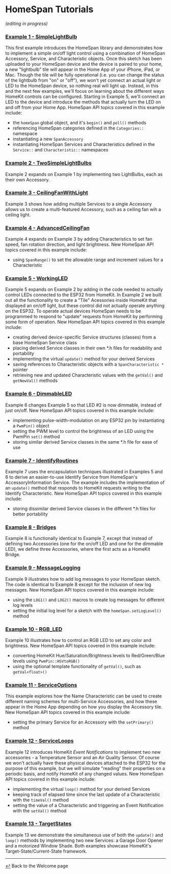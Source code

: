 # HomeSpan Tutorials

*(editing in progress)*

### [Example 1 - SimpleLightBulb](../examples/01-SimpleLightBulb/01-SimpleLightBulb.ino)
This first example introduces the HomeSpan library and demonstrates how to implement a simple on/off light control using a combination of HomeSpan Accessory, Service, and Characteristic objects.  Once this sketch has been uploaded to your HomeSpan device and the device is paired to your home, a new "lightbulb" tile will appear in the Home App of your iPhone, iPad, or Mac. Though the tile will be fully operational (i.e. you can change the status of the lightbulb from "on" or "off"), we won't yet connect an actual light or LED to the HomeSpan device, so nothing real will light up.  Instead, in this and the next few examples, we'll focus on learning about the different ways HomeKit controls can be configured.  Starting in Example 5, we'll connect an LED to the device and introduce the methods that actually turn the LED on and off from your Home App.  HomeSpan API topics covered in this example include:

* the `homeSpan` global object, and it's `begin()` and `poll()` methods
* referencing HomeSpan categories defined in the `Categories::` namespace
* instantiating a new `SpanAccessory`
* instantiating HomeSpan Services and Characteristics defined in the `Service::` and `Characteristic::` namespaces

### [Example 2 - TwoSimpleLightBulbs](../examples/02-TwoSimpleLightBulbs/02-TwoSimpleLightBulbs.ino)
Example 2 expands on Example 1 by implementing two LightBulbs, each as their own Accessory.

### [Example 3 - CeilingFanWithLight](../examples/03-CeilingFanWithLight/03-CeilingFanWithLight.ino)
Example 3 shows how adding multiple Services to a single Accessory allows us to create a multi-featured Accessory, such as a ceiling fan wih a ceiling light.

### [Example 4 - AdvancedCeilingFan](../examples/04-AdvancedCeilingFan/04-AdvancedCeilingFan.ino)
Example 4 expands on Example 3 by adding Characteristics to set fan speed, fan rotation direction, and light brightness.  New HomeSpan API topics covered in this example include:

* using `SpanRange()` to set the allowable range and increment values for a Characteristic

### [Example 5 - WorkingLED](../examples/05-WorkingLED/05-WorkingLED.ino)
Example 5 expands on Example 2 by adding in the code needed to actually control LEDs connected to the ESP32 from HomeKit. In Example 2 we built out all the functionality to create a "Tile" Acessories inside HomeKit that displayed an on/off light, but these control did not actually operate anything on the ESP32.  To operate actual devices HomeSpan needs to be programmed to respond to "update" requests from HomeKit by performing some form of operation.  New HomeSpan API topics covered in this example include:

* creating derived device-specific Service structures (classes) from a base HomeSpan Service class
* placing derived Service classes in their own \*.h files for readability and portability
* implementing the virtual `update()` method for your derived Services
* saving references to Characteristic objects with a `SpanCharacteristic *` pointer
* retrieving new and updated Characteristic values with the `getVal()` and `getNewVal()` methods

### [Example 6 - DimmableLED](../examples/06-DimmableLED/06-DimmableLED.ino)
Example 6 changes Example 5 so that LED #2 is now dimmable, instead of just on/off.  New HomeSpan API topics covered in this example include:

* implementing pulse-width-modulation on any ESP32 pin by instantiating a `PwmPin()` object
* setting the PWM level to control the brightness of an LED using the PwmPin `set()` method
* storing similar derived Service classes in the same \*.h file for ease of use

### [Example 7 - IdentifyRoutines](../examples/07-IdentifyRoutines/07-IdentifyRoutines.ino)
Example 7 uses the encapsulation techniques illustrated in Examples 5 and 6 to derive an easier-to-use Identify Service from HomeSpan's AccessoryInformation Service.  The example includes the implementation of an `update()` method that responds to HomeKit requests writing to the Identify Characteristic.  New HomeSpan API topics covered in this example include:

* storing dissimilar derived Service classes in the different \*.h files for better portability

### [Example 8 - Bridges](../examples/08-Bridges/08-Bridges.ino)
Example 8 is functionally identical to Example 7, except that instead of defining two Accessories (one for the on/off LED and one for the dimmable LED), we define three Accessories, where the first acts as a HomeKit Bridge.

### [Example 9 - MessageLogging](../examples/09-MessageLogging/09-MessageLogging.ino)
Example 9 illustrates how to add log messages to your HomeSpan sketch.  The code is identical to Example 8 except for the inclusion of new log messages.  New HomeSpan API topics covered in this example include:

* using the `LOG1()` and `LOG2()` macros to create log messages for different log levels
* setting the initial log level for a sketch with the `homeSpan.setLogLevel()` method

### [Example 10 - RGB_LED](../examples/10-RGB_LED/10-RGB_LED.ino)
Example 10 illustrates how to control an RGB LED to set any color and brightness.  New HomeSpan API topics covered in this example include:

* converting HomeKit Hue/Saturation/Brightness levels to Red/Green/Blue levels using `PwmPin::HSVtoRGB()`
* using the optional template functionality of `getVal()`, such as `getVal<float>()`

### [Example 11 - ServiceOptions](../examples/11-ServiceOptions/11-ServiceOptions.ino)
This example explores how the Name Characteristic can be used to create different naming schemes for multi-Service Accessories, and how these appear in the Home App depending on how you display the Accessory tile.  New HomeSpan API topics covered in this example include:

* setting the primary Service for an Accessory with the `setPrimary()` method

### [Example 12 - ServiceLoops](../examples/12-ServiceLoops/12-ServiceLoops.ino)
Example 12 introduces HomeKit *Event Notifications* to implement two new accessories - a Temperature Sensor and an Air Quality Sensor.  Of course we won't actually have these physical devices attached to the ESP32 for the purpose of this example, but we will simulate "reading" their properties on a periodic basis, and notify HomeKit of any changed values.  New HomeSpan API topics covered in this example include:

* implementing the virtual `loop()` method for your derived Services
* keeping track of elapsed time since the last update of a Characteristic with the `timeVal()` method
* setting the value of a Characteristic and triggering an Event Notification with the `setVal()` method

### [Example 13 - TargetStates](../examples/13-TargetStates/13-TargetStates.ino)
Example 13 we demonstrate the simultaneous use of both the `update()` and `loop()` methods by implementing two new Services: a Garage Door Opener and a motorized Window Shade.  Both examples showcase HomeKit's Target-State/Current-State framework.

---

[↩️](README.md) Back to the Welcome page
